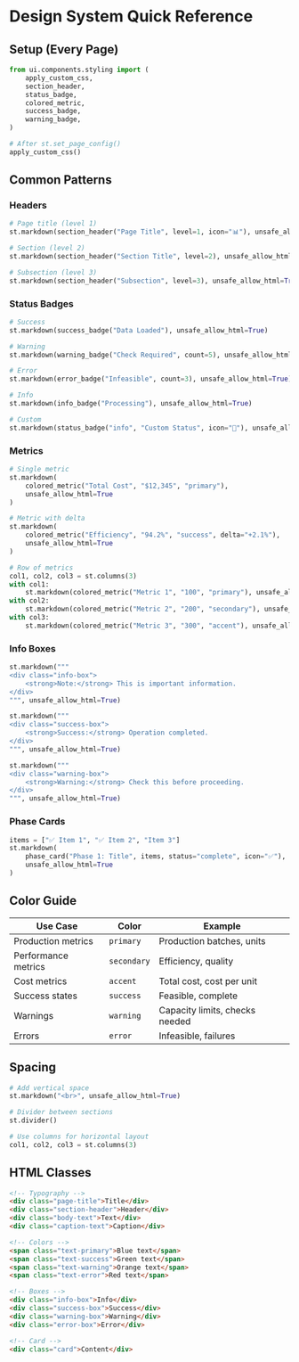 # Design System Quick Reference

## Setup (Every Page)

```python
from ui.components.styling import (
    apply_custom_css,
    section_header,
    status_badge,
    colored_metric,
    success_badge,
    warning_badge,
)

# After st.set_page_config()
apply_custom_css()
```

## Common Patterns

### Headers
```python
# Page title (level 1)
st.markdown(section_header("Page Title", level=1, icon="📊"), unsafe_allow_html=True)

# Section (level 2)
st.markdown(section_header("Section Title", level=2), unsafe_allow_html=True)

# Subsection (level 3)
st.markdown(section_header("Subsection", level=3), unsafe_allow_html=True)
```

### Status Badges
```python
# Success
st.markdown(success_badge("Data Loaded"), unsafe_allow_html=True)

# Warning
st.markdown(warning_badge("Check Required", count=5), unsafe_allow_html=True)

# Error
st.markdown(error_badge("Infeasible", count=3), unsafe_allow_html=True)

# Info
st.markdown(info_badge("Processing"), unsafe_allow_html=True)

# Custom
st.markdown(status_badge("info", "Custom Status", icon="🔔"), unsafe_allow_html=True)
```

### Metrics
```python
# Single metric
st.markdown(
    colored_metric("Total Cost", "$12,345", "primary"),
    unsafe_allow_html=True
)

# Metric with delta
st.markdown(
    colored_metric("Efficiency", "94.2%", "success", delta="+2.1%"),
    unsafe_allow_html=True
)

# Row of metrics
col1, col2, col3 = st.columns(3)
with col1:
    st.markdown(colored_metric("Metric 1", "100", "primary"), unsafe_allow_html=True)
with col2:
    st.markdown(colored_metric("Metric 2", "200", "secondary"), unsafe_allow_html=True)
with col3:
    st.markdown(colored_metric("Metric 3", "300", "accent"), unsafe_allow_html=True)
```

### Info Boxes
```python
st.markdown("""
<div class="info-box">
    <strong>Note:</strong> This is important information.
</div>
""", unsafe_allow_html=True)

st.markdown("""
<div class="success-box">
    <strong>Success:</strong> Operation completed.
</div>
""", unsafe_allow_html=True)

st.markdown("""
<div class="warning-box">
    <strong>Warning:</strong> Check this before proceeding.
</div>
""", unsafe_allow_html=True)
```

### Phase Cards
```python
items = ["✅ Item 1", "✅ Item 2", "Item 3"]
st.markdown(
    phase_card("Phase 1: Title", items, status="complete", icon="✅"),
    unsafe_allow_html=True
)
```

## Color Guide

| Use Case | Color | Example |
|----------|-------|---------|
| Production metrics | `primary` | Production batches, units |
| Performance metrics | `secondary` | Efficiency, quality |
| Cost metrics | `accent` | Total cost, cost per unit |
| Success states | `success` | Feasible, complete |
| Warnings | `warning` | Capacity limits, checks needed |
| Errors | `error` | Infeasible, failures |

## Spacing

```python
# Add vertical space
st.markdown("<br>", unsafe_allow_html=True)

# Divider between sections
st.divider()

# Use columns for horizontal layout
col1, col2, col3 = st.columns(3)
```

## HTML Classes

```html
<!-- Typography -->
<div class="page-title">Title</div>
<div class="section-header">Header</div>
<div class="body-text">Text</div>
<div class="caption-text">Caption</div>

<!-- Colors -->
<span class="text-primary">Blue text</span>
<span class="text-success">Green text</span>
<span class="text-warning">Orange text</span>
<span class="text-error">Red text</span>

<!-- Boxes -->
<div class="info-box">Info</div>
<div class="success-box">Success</div>
<div class="warning-box">Warning</div>
<div class="error-box">Error</div>

<!-- Card -->
<div class="card">Content</div>
```
